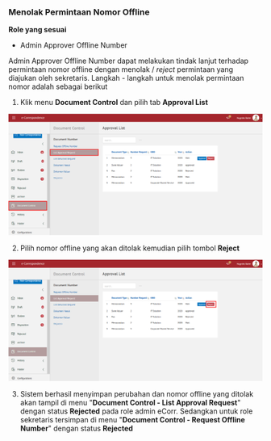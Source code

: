 ### **Menolak Permintaan Nomor Offline**

**Role yang sesuai**

- Admin Approver Offline Number

Admin Approver Offline Number dapat melakukan tindak lanjut terhadap permintaan nomor offline dengan menolak / *reject* permintaan  yang diajukan oleh sekretaris. Langkah - langkah untuk menolak permintaan nomor adalah sebagai berikut

1. Klik menu **Document Control** dan pilih tab **Approval List**

![gambar](SC_AgendaKendali/AG23.png)

2. Pilih nomor offline yang akan ditolak kemudian pilih tombol **Reject**

![gambar](SC_AgendaKendali/AG24.png)

3. Sistem berhasil menyimpan perubahan dan nomor offline yang ditolak akan tampil di menu "**Document Control - List Approval Request**" dengan status **Rejected** pada role admin eCorr. Sedangkan untuk role sekretaris tersimpan di menu "**Document Control - Request Offline Number**" dengan status **Rejected**
